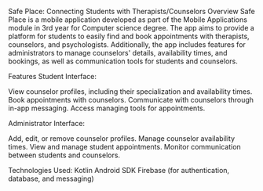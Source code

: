 Safe Place: Connecting Students with Therapists/Counselors
Overview
Safe Place is a mobile application developed as part of the Mobile Applications module in 3rd year for Computer science degree. The app aims to provide a platform for students to easily find and book appointments with therapists, counselors, and psychologists. Additionally, the app includes features for administrators to manage counselors' details, availability times, and bookings, as well as communication tools for students and counselors.

Features
Student Interface:

View counselor profiles, including their specialization and availability times.
Book appointments with counselors.
Communicate with counselors through in-app messaging.
Access managing tools for appointments.


Administrator Interface:

Add, edit, or remove counselor profiles.
Manage counselor availability times.
View and manage student appointments.
Monitor communication between students and counselors.

Technologies Used:
Kotlin
Android SDK
Firebase (for authentication, database, and messaging)
